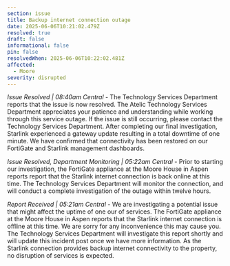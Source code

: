 ```yaml
---
section: issue
title: Backup internet connection outage
date: 2025-06-06T10:21:02.479Z
resolved: true
draft: false
informational: false
pin: false
resolvedWhen: 2025-06-06T10:22:02.481Z
affected:
  - Moore
severity: disrupted
---
```

*Issue Resolved | 08:40am Central* - The Technology Services Department reports that the issue is now resolved. The Atelic Technology Services Department appreciates your patience and understanding while working through this service outage. If the issue is still occurring, please contact the Technology Services Department. After completing our final investigation, Starlink experienced a gateway update resulting in a total downtime of one minute. We have confirmed that connectivity has been restored on our FortiGate and Starlink management dashboards.

*Issue Resolved, Department Monitoring | 05:22am Central* - Prior to starting our investigation, the FortiGate appliance at the Moore House in Aspen reports report that the Starlink internet connection is back online at this time. The Technology Services Department will monitor the connection, and will conduct a complete investigation of the outage within twelve hours.

*Report Received | 05:21am Central* - We are investigating a potential issue that might affect the uptime of one our of services. The FortiGate appliance at the Moore House in Aspen reports that the Starlink internet connection is offline at this time. We are sorry for any inconvenience this may cause you. The Technology Services Department will investigate this report shortly and will update this incident post once we have more information. As the Starlink connection provides backup internet connectivity to the property, no disruption of services is expected.